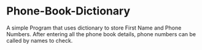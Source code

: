 # Phone-Book-Dictionary
A simple Program that uses dictionary to store First Name and Phone Numbers. After entering all the phone book details, phone numbers can be called by names to check.
